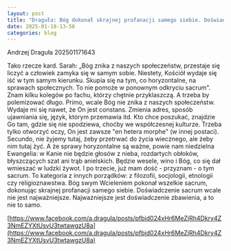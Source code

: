 ```yaml
---
layout: post
title: "Draguła: Bóg dokonał skrajnej profanacji samego siebie. Doświadczenie sacrum wcale nie jest najważniejsze"
date: 2025-01-18-13-58
categories: blog
---
```


<!--# Mój pierwszy wpis-->

Andrzej Draguła
202501171643
<!--![Andrzej Draguła](_posts/img/andrzej-dragula.jpg)-->
<!--![Andrzej Draguła](img/andrzej-dragula.jpg)-->

Tako rzecze kard. Sarah: „Bóg znika z naszych społeczeństw, przestaje się liczyć a człowiek zamyka się w samym sobie. Niestety, Kościół wydaje się iść w tym samym kierunku. Skupia się na tym, co horyzontalne, na sprawach społecznych. To nie pomoże w ponownym odkryciu sacrum". Znam kilku kolegów po fachu, którzy chętnie przyklaszczą. A trzeba by polemizować długo. Primo, wcale Bóg nie znika z naszych społeczeństw. Wydaje mi się nawet, że On jest constans. Zmienia adres, sposób ujawniania się, język, którym przemawia itd. Kto chce poszukać, znajdzie Go tam, gdzie się nie spodziewa, choćby we współczesnej kulturze. Trzeba tylko otworzyć oczy, On jest zawsze "en hetera morphe" (w innej postaci). Secundo, nie żyjemy tutaj, żeby przetrwać do życia wiecznego, ale żeby nim tutaj żyć. A że sprawy horyzontalne są ważne, powie nam niedzielna Ewangelia: w Kanie nie będzie głosów z nieba, rozdartych obłoków, błyszczących szat ani trąb anielskich. Będzie wesele, wino i Bóg, co się dał wmieszać w ludzki żywot. I po trzecie, już mam dość - przyznam - o tym sacrum. To kategoria z innych porządków: z filozofii, socjologii, etnologii czy religioznawstwa. Bóg swym Wcieleniem pokonał wszelkie sacrum, dokonując skrajnej profanacji samego siebie. Doświadczenie sacrum wcale nie jest najważniejsze. Najważniejsze jest doświadczenie zbawienia, a to nie to samo.

[https://www.facebook.com/a.dragula/posts/pfbid024xHr6MeZjRh4Dkry4Z3NmEZYXtUsvU3twtawgzU8a](https://www.facebook.com/a.dragula/posts/pfbid024xHr6MeZjRh4Dkry4Z3NmEZYXtUsvU3twtawgzU8a)

<!--
- **Pogrubiony tekst**: '**tekst**'
- *Kursywa*: '*tekst*'
- Link do strony: '[Google](https://google.com)'
-->
